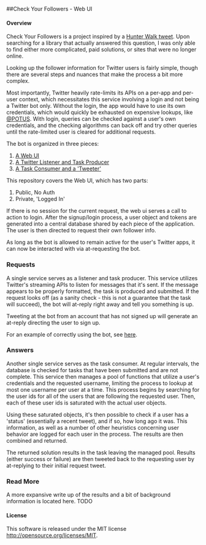 ##Check Your Followers - Web UI


#### Overview

Check Your Followers is a project inspired by a [Hunter Walk tweet](https://twitter.com/hunterwalk/status/627858565890338816). Upon searching for a library that actually answered this question, I was only able to find either more complicated, paid solutions, or sites that were no longer online.

Looking up the follower information for Twitter users is fairly simple, though there are several steps and nuances that make the process a bit more complex.

Most importantly, Twitter heavily rate-limits its APIs on a per-app and per-user context, which necessitates this service involving a login and not being a Twitter bot only. Without the login, the app would have to use its own credentials, which would quickly be exhausted on expensive lookups, like [@POTUS](https://twitter.com/potus). With login, queries can be checked against a user's own credentials, and the checking algorithms can back off and try other queries until the rate-limited user is cleared for additional requests.

The bot is organized in three pieces:

1. [A Web UI](https://github.com/joshdickson40/checkyourfollowers-web)
2. [A Twitter Listener and Task Producer](https://github.com/joshdickson40/checkyourfollowers-listener)
3. [A Task Consumer and a 'Tweeter'](https://github.com/joshdickson40/checkyourfollowers-consumer)

This repository covers the Web UI, which has two parts:

1. Public, No Auth
2. Private, 'Logged In'

If there is no session for the current request, the web ui serves a call to action to login. After the signup/login process, a user object and tokens are generated into a central database shared by each piece of the application. The user is then directed to request their own follower info.

As long as the bot is allowed to remain active for the user's Twitter apps, it can now be interacted with via at-requesting the bot.


### Requests

A single service serves as a listener and task producer. This service utilizes Twitter's streaming APIs to listen for messages that it's sent. If the message appears to be properly formatted, the task is produced and submitted. If the request looks off (as a sanity check - this is not a guarantee that the task will succeed), the bot will at-reply right away and tell you something is up.

Tweeting at the bot from an account that has not signed up will generate an at-reply directing the user to sign up.

For an example of correctly using the bot, see [here](https://twitter.com/followcheckbot/status/628443992577961984).


### Answers

Another single service serves as the task consumer. At regular intervals, the database is checked for tasks that have been submitted and are not complete. This service then manages a pool of functions that utilize a user's credentials and the requested username, limiting the process to lookup at most one username per user at a time. This process begins by searching for the user ids for all of the users that are following the requested user. Then, each of these user ids is saturated with the actual user objects.

Using these saturated objects, it's then possible to check if a user has a 'status' (essentially a recent tweet), and if so, how long ago it was. This information, as well as a number of other heuristics concerning user behavior are logged for each user in the process. The results are then combined and returned.

The returned solution results in the task leaving the managed pool. Results (either success or failure) are then tweeted back to the requesting user by at-replying to their initial request tweet.



### Read More

A more expansive write up of the results and a bit of background information is located here. TODO



#### License

This software is released under the MIT license http://opensource.org/licenses/MIT.
